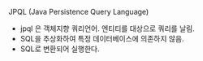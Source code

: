 
JPQL (Java Persistence Query Language)

* jpql 은 객체지향 쿼리언어. 엔티티를 대상으로 쿼리를 날림.
* SQL을 추상화하여 특정 데이터베이스에 의존하지 않음.
* SQL로 변환되어 실행한다.

